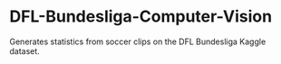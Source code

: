 # DFL-Bundesliga-Computer-Vision
Generates statistics from soccer clips on the DFL Bundesliga Kaggle dataset. 
